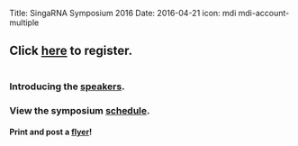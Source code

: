Title: SingaRNA Symposium 2016
Date: 2016-04-21
icon: mdi mdi-account-multiple

## Click [**here**](http://goo.gl/forms/0awa0rCjGbMxPWBI3) to register.


<div class="row">
  <div class="6u">

<section>
<a href="SG-RNA_flyerv3.pdf" class="image feature"><img src="SG-RNA_flyerv3.png" alt="" /></a>
</section>

  </div>


### Introducing the [**speakers**](Speaker_profilesv4.pdf).

### View the symposium [**schedule**](schedulev4.pdf).

#### Print and post a [**flyer**](SG-RNA_flyerv3.pdf)!
